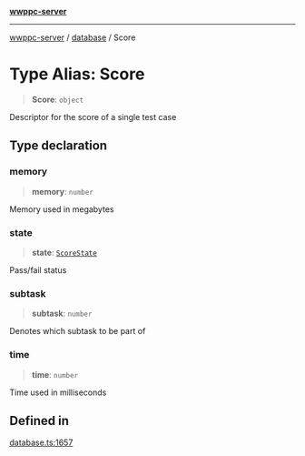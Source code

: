 [**wwppc-server**](../../README.md)

***

[wwppc-server](../../modules.md) / [database](../README.md) / Score

# Type Alias: Score

> **Score**: `object`

Descriptor for the score of a single test case

## Type declaration

### memory

> **memory**: `number`

Memory used in megabytes

### state

> **state**: [`ScoreState`](../enumerations/ScoreState.md)

Pass/fail status

### subtask

> **subtask**: `number`

Denotes which subtask to be part of

### time

> **time**: `number`

Time used in milliseconds

## Defined in

[database.ts:1657](https://github.com/WWPPC/WWPPC-server/blob/2a0f62ef9a8d6c45bd23ae8a1bcfb9cead6c0088/src/database.ts#L1657)
